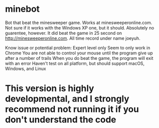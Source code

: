 # minebot

Bot that beat the minesweeper game. Works at minesweeperonline.com. Not sure if it works with the Windows XP one, but it should. Absolutely no guarentee, however.
It did beat the game in 25 second on http://minesweeperonline.com. All time record under name joeyuh.

Know issue or potential problem:
Expert level only
Seem to only work in Chrome
You are not able to control your mouse until the program give up after a number of trails
When you do beat the game, the program will exit with an error
Haven't test on all platform, but should support macOS, Windows, and Linux

# This version is highly developmental, and I strongly recommend not running it if you don't understand the code
